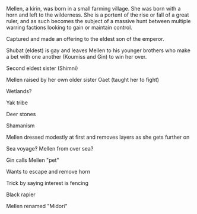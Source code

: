 Mellen, a kirin, was born in a small farming village. She was born with a horn and left to the wilderness. She is a portent of the rise or fall of a great ruler, and as such becomes the subject of a massive hunt between multiple warring factions looking to gain or maintain control.

Captured and made an offering to the eldest son of the emperor.

Shubat (eldest) is gay and leaves Mellen to his younger brothers who make a bet with one another (Koumiss and Gin) to win her over.

Second eldest sister (Shimni)

Mellen raised by her own older sister Oaet (taught her to fight)

Wetlands?

Yak tribe

Deer stones

Shamanism 

Mellen dressed modestly at first and removes layers as she gets further on

Sea voyage? Mellen from over sea?

Gin calls Mellen "pet"

Wants to escape and remove horn

Trick by saying interest is fencing

Black rapier

Mellen renamed "Midori"
